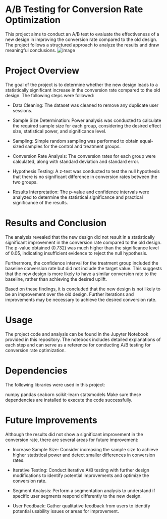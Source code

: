 # A/B Testing for Conversion Rate Optimization
This project aims to conduct an A/B test to evaluate the effectiveness of a new design in improving the conversion rate compared to the old design. The project follows a structured approach to analyze the results and draw meaningful conclusions.
![image](https://github.com/Aftabbs/A-B-Testing-for-Conversion-Rate-Optimization/assets/112916888/f8b80625-837d-4a3a-8cc3-2401d2e275dc)

# Project Overview
The goal of the project is to determine whether the new design leads to a statistically significant increase in the conversion rate compared to the old design. The following steps were followed:

- Data Cleaning: The dataset was cleaned to remove any duplicate user sessions.

- Sample Size Determination: Power analysis was conducted to calculate the required sample size for each group, considering the desired effect size, statistical power, and significance level.

- Sampling: Simple random sampling was performed to obtain equal-sized samples for the control and treatment groups.

- Conversion Rate Analysis: The conversion rates for each group were calculated, along with standard deviation and standard error.

- Hypothesis Testing: A z-test was conducted to test the null hypothesis that there is no significant difference in conversion rates between the two groups.

- Results Interpretation: The p-value and confidence intervals were analyzed to determine the statistical significance and practical significance of the results.

# Results and Conclusion
The analysis revealed that the new design did not result in a statistically significant improvement in the conversion rate compared to the old design. The p-value obtained (0.732) was much higher than the significance level of 0.05, indicating insufficient evidence to reject the null hypothesis.

Furthermore, the confidence interval for the treatment group included the baseline conversion rate but did not include the target value. This suggests that the new design is more likely to have a similar conversion rate to the baseline, rather than achieving the desired uplift.

Based on these findings, it is concluded that the new design is not likely to be an improvement over the old design. Further iterations and improvements may be necessary to achieve the desired conversion rate.

# Usage
The project code and analysis can be found in the Jupyter Notebook provided in this repository. The notebook includes detailed explanations of each step and can serve as a reference for conducting A/B testing for conversion rate optimization.

# Dependencies
The following libraries were used in this project:

numpy
pandas
seaborn
scikit-learn
statsmodels
Make sure these dependencies are installed to execute the code successfully.

# Future Improvements
Although the results did not show a significant improvement in the conversion rate, there are several areas for future improvement:

- Increase Sample Size: Consider increasing the sample size to achieve higher statistical power and detect smaller differences in conversion rates.

- Iterative Testing: Conduct iterative A/B testing with further design modifications to identify potential improvements and optimize the conversion rate.

- Segment Analysis: Perform a segmentation analysis to understand if specific user segments respond differently to the new design.
 
- User Feedback: Gather qualitative feedback from users to identify potential usability issues or areas for improvement.







